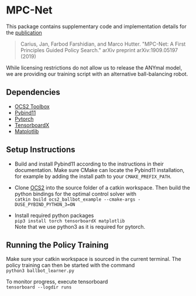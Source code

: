 # MPC-Net

This package contains supplementary code and implementation details for the [publication](https://arxiv.org/pdf/1909.05197.pdf)
> Carius, Jan, Farbod Farshidian, and Marco Hutter. "MPC-Net: A First Principles Guided Policy Search." arXiv preprint arXiv:1909.05197 (2019)

While licensing restrictions do not allow us to release the ANYmal model,
we are providing our training script with an alternative ball-balancing robot.

## Dependencies
 * [OCS2 Toolbox](https://bitbucket.org/leggedrobotics/ocs2/)
 * [Pybind11](https://github.com/pybind/pybind11)
 * [Pytorch](https://pytorch.org/)
 * [TensorboardX](https://pypi.org/project/tensorboardX/)
 * [Matplotlib](https://matplotlib.org/)

## Setup Instructions
* Build and install Pybind11 according to the instructions in their documentation.
Make sure CMake can locate the Pybind11 installation, for example by adding the install path to your `CMAKE_PREFIX_PATH`.

* Clone [OCS2](https://bitbucket.org/leggedrobotics/ocs2/) into the source folder of a catkin workspace.
Then build the python bindings for the optimal control solver with<br>
`catkin build ocs2_ballbot_example --cmake-args -DUSE_PYBIND_PYTHON_3=ON`
* Install required python packages<br>
`pip3 install torch tensorboardX matplotlib`<br>
Note that we use python3 as it is required for pytorch.

## Running the Policy Training
Make sure your catkin workspace is sourced in the current terminal.
The policy training can then be started with the command<br>
`python3 ballbot_learner.py`

To monitor progress, execute tensorboard<br>
`tensorboard --logdir runs`
